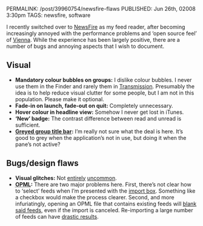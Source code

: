 PERMALINK: /post/39960754/newsfire-flaws
PUBLISHED: Jun 26th, 02008 3:30pm
TAGS: newsfire, software

I recently switched over to [NewsFire][newsfi] as my feed reader, after
becoming increasingly annoyed with the performance problems and ‘open source
feel’ of [Vienna][vienna]. While the experience has been largely positive,
there are a number of bugs and annoying aspects that I wish to document.

 [newsfi]: http://www.newsfirex.com/
 [vienna]: http://www.vienna-rss.org/vienna2.php

## Visual

* **Mandatory colour bubbles on groups:** I dislike colour bubbles. I never use
them in the Finder and rarely them in [Transmission][transmi]. Presumably the
idea is to help reduce visual clutter for some people, but I am not in this
population. Please make it optional.
* **Fade-in on launch, fade-out on quit:** Completely unnecessary.
* **Hover colour in headline view:** Somehow I never get lost in iTunes.
* **‘New’ badge:** The contrast difference between read and unread is
sufficient.
* **[Greyed group title bar][greyed]:** I’m really not sure what the deal is
here. It’s good to grey when the application’s not in use, but doing it when
the pane’s not active?

 [greyed]: http://www.flickr.com/photos/stilist/2613349987/
 [transmi]: http://www.transmissionbt.com/

## Bugs/design flaws

* **Visual glitches:** Not [entirely][chrome] [uncommon][chrome2].
* **<abbr class="smallcaps" title="Outline Processor Markup Language">OPML</abbr>:**
There are two major problems here. First, there’s not clear how to ‘select’
feeds when I’m presented with the [import box][import]. Something like a
checkbox would make the process clearer. Second, and more infuriatingly,
opening an <abbr class="smallcaps">OPML</abbr> file that contains existing
feeds will [blank said feeds][feedblank], even if the import is canceled.
Re-importing a large number of feeds can have [drastic results][results].

 [chrome]: http://flickr.com/photos/stilist/2562970710/
 [chrome2]: http://flickr.com/photos/stilist/2513482203/
 [drastic]: http://twitter.com/stilist/statuses/844284381
 [feedblank]: http://flickr.com/photos/stilist/2613349939/
 [import]: http://flickr.com/photos/stilist/2613349999/
 [results]: http://flickr.com/photos/stilist/2613349993/
